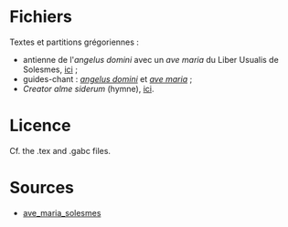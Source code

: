 # Fichiers
Textes et partitions grégoriennes :
- antienne de l'*angelus domini* avec un *ave maria* du Liber Usualis de Solesmes, [ici](angelus.pdf) ;
- guides-chant : [*angelus domini*](angelus1.ogg) et [*ave maria*](ave_maria_solesmes.ogg) ;
- *Creator alme siderum* (hymne), [ici](Avent.pdf). 

# Licence

Cf. the .tex and .gabc files.

# Sources

- [ave_maria_solesmes](http://gregobase.selapa.net/chant.php?id=1860)
